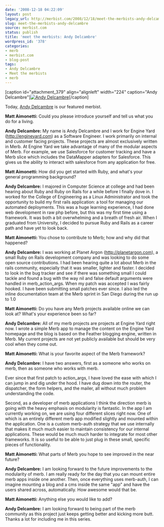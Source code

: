```yaml
---
date: '2008-12-18 04:22:09'
layout: post
legacy_url: http://merbist.com/2008/12/18/meet-the-merbists-andy-delcambre/
slug: meet-the-merbists-andy-delcambre
source: merbist.com
status: publish
title: 'meet the merbists: Andy Delcambre'
wordpress_id: '378'
categories:
- merb
- merbist.com
- blog-post
tags:
- Andy Delcambre
- Meet the merbists
- merb
---
```




[caption id="attachment_379" align="alignleft" width="224" caption="Andy Delcambre"][![Andy Delcambre](http://merbist.com/wp-content/uploads/2008/12/andy_cafe-224x300.jpg)](http://andy.delcambre.com)[/caption]

Today, [Andy Delcambre](http://andy.delcambre.com) is our featured merbist.




**Matt Aimonetti:** Could you please introduce yourself and tell us what you do for a living.




**Andy Delcambre:** My name is Andy Delcambre and I work for Engine Yard
(http://engineyard.com) as a Software Engineer.  I work primarily on
internal and customer facing projects.  These projects are almost
exclusively written in Merb.  At Engine Yard we take advantage of many
of the modular aspects of Merb.  For example, we use Salesforce for
customer tracking and have a Merb slice which includes the DataMapper
adapters for Salesforce.  This gives us the ability to interact with
salesforce from any application for free.


  



**Matt Aimonetti:** How did you get started with Ruby, and what's your general programming background?




**Andy Delcambre:** I majored in Computer Science at college and had been hearing about
Ruby and Ruby on Rails for a while before I finally dove in.  I worked
for the College of Engineering as a Linux Administrator and took the
opportunity to build my first rails application: a tool for managing
our automated deployments.  This was a huge learning experience, I had
done web development in raw php before, but this was my first time
using a framework.  It was both a bit overwhelming and a breath of
fresh air.  When I graduated from University, I decided to pursue Ruby
and Rails as a career path and have yet to look back.


  



**Matt Aimonetti:** You chose to contribute to Merb;  how and why did that happened?




**Andy Delcambre:** I was working at Planet Argon (http://planetargon.com), a small Ruby
on Rails development company and was looking to do some open source
contributions.  I had been hearing quite a lot about Merb in the rails
community, especially that it was smaller, lighter and faster.  I
decided to look in the bug tracker and see if there was something
small I could tackle and found a bug with the way nil and false
default arguments were handled in merb_action_args.  When my patch was
accepted I was fairly hooked.  I have been submitting small patches
ever since.  I also led the inline documentation team at the Merb
sprint in San Diego during the run up to 1.0


  



**Matt Aimonetti:** Do you have any Merb projects available online we can look at? What's your experience been so far?




**Andy Delcambre:** All of my merb projects are projects at Engine Yard right now.  I
wrote a simple Merb app to manage the content on the Engine Yard
homepage and the blog is based on the Feather blogging engine, written
in Merb.  My current projects are not yet publicly available but
should be very cool when they come out.


  



**Matt Aimonetti:** What is your favorite aspect of the Merb framework?




**Andy Delcambre:** I have two answers, first as a someone who works on merb, then as
someone who works with merb.

Ever since that first patch to action_args, I have loved the ease with
which I can jump in and dig under the hood.  I have dug down into the
router, the dispatcher, the form helpers, and the mailer, all without
much problem understanding the code.

Second, as a developer of merb applications I think the direction merb
is going with the heavy emphasis on modularity is fantastic.  In the
app I am currently working on, we are using four different slices
right now.  One of which is an entirely different merb app modified
slightly and mounted within the application.  One is a custom
merb-auth strategy that we use internally that makes it much much
easier to maintain consistency for our internal applications.  These
would be much much harder to integrate for most other frameworks.  It
is so useful to be able to just plug in these small, specific pieces
of functionality.


  



**Matt Aimonetti:** What parts of Merb you hope to see improved in the near future?




**Andy Delcambre:** I am looking forward to the future improvements to the modularity of
merb.  I am really ready for the day that you can mount entire merb
apps inside one another.  Then, once everything uses merb-auth, I can
imagine mounting a blog and a cms inside the same "app" and have the
users shared across, automatically.  How awesome would that be.


  



**Matt Aimonetti:** Anything else you would like to add?




**Andy Delcambre:** I am looking forward to being part of the merb community as this
project just keeps getting better and kicking more butt.  Thanks a lot
for including me in this series.
